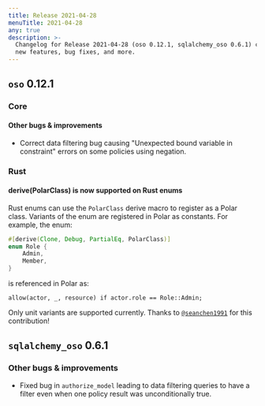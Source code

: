```yaml
---
title: Release 2021-04-28
menuTitle: 2021-04-28
any: true
description: >-
  Changelog for Release 2021-04-28 (oso 0.12.1, sqlalchemy_oso 0.6.1) containing
  new features, bug fixes, and more.
---
```


## `oso` 0.12.1

### Core

#### Other bugs & improvements

- Correct data filtering bug causing "Unexpected bound variable in
constraint" errors on some policies using negation.

### Rust

#### derive(PolarClass) is now supported on Rust enums

Rust enums can use the `PolarClass` derive macro to register as a Polar
class. Variants of the enum are registered in Polar as constants. For
example, the enum:

```rust
#[derive(Clone, Debug, PartialEq, PolarClass)]
enum Role {
    Admin,
    Member,
}
```

is referenced in Polar as:

```polar
allow(actor, _, resource) if actor.role == Role::Admin;
```

Only unit variants are supported currently. Thanks to
[`@seanchen1991`](https://github.com/seanchen1991) for this contribution!

## `sqlalchemy_oso` 0.6.1

### Other bugs & improvements

- Fixed bug in `authorize_model` leading to data filtering queries to have a filter
  even when one policy result was unconditionally true.
